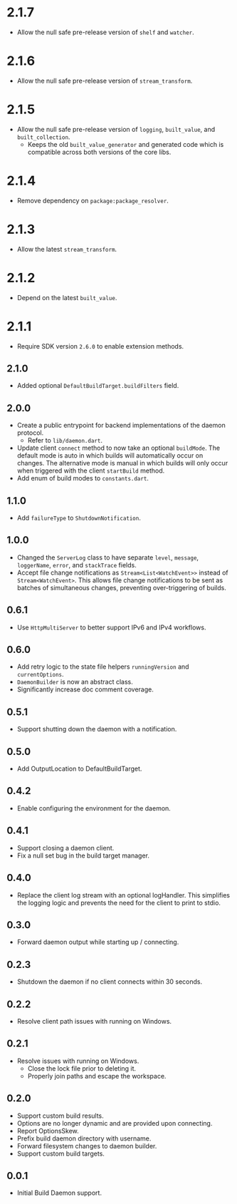 # 2.1.7

- Allow the null safe pre-release version of `shelf` and `watcher`.

# 2.1.6

- Allow the null safe pre-release version of `stream_transform`.

# 2.1.5

- Allow the null safe pre-release version of `logging`, `built_value`, and
  `built_collection`.
  - Keeps the old `built_value_generator` and generated code which is
    compatible across both versions of the core libs.

# 2.1.4

- Remove dependency on `package:package_resolver`.

# 2.1.3

- Allow the latest `stream_transform`.

# 2.1.2

- Depend on the latest `built_value`.

# 2.1.1

- Require SDK version `2.6.0` to enable extension methods.

## 2.1.0

- Added optional `DefaultBuildTarget.buildFilters` field.

## 2.0.0

- Create a public entrypoint for backend implementations of the daemon protocol.
  - Refer to `lib/daemon.dart`.
- Update client `connect` method to now take an optional `buildMode`.
  The default mode is auto in which builds will automatically occur on changes.
  The alternative mode is manual in which builds will only occur when triggered
  with the client `startBuild` method.
- Add enum of build modes to `constants.dart`.

## 1.1.0

- Add `failureType` to `ShutdownNotification`.

## 1.0.0

- Changed the `ServerLog` class to have separate `level`, `message`,
  `loggerName`, `error`, and `stackTrace` fields.
- Accept file change notifications as `Stream<List<WatchEvent>>` instead of
  `Stream<WatchEvent>`. This allows file change notifications to be sent as
  batches of simultaneous changes, preventing over-triggering of builds.

## 0.6.1

- Use `HttpMultiServer` to better support IPv6 and IPv4 workflows.

## 0.6.0

- Add retry logic to the state file helpers `runningVersion` and
  `currentOptions`.
- `DaemonBuilder` is now an abstract class.
- Significantly increase doc comment coverage.

## 0.5.1

- Support shutting down the daemon with a notification.

## 0.5.0

- Add OutputLocation to DefaultBuildTarget.

## 0.4.2

- Enable configuring the environment for the daemon.

## 0.4.1

- Support closing a daemon client.
- Fix a null set bug in the build target manager.

## 0.4.0

- Replace the client log stream with an optional logHandler. This simplifies the
  logging logic and prevents the need for the client to print to stdio.

## 0.3.0

- Forward daemon output while starting up / connecting.

## 0.2.3

- Shutdown the daemon if no client connects within 30 seconds.

## 0.2.2

- Resolve client path issues with running on Windows.

## 0.2.1

- Resolve issues with running on Windows.
  - Close the lock file prior to deleting it.
  - Properly join paths and escape the workspace.

## 0.2.0

- Support custom build results.
- Options are no longer dynamic and are provided upon connecting.
- Report OptionsSkew.
- Prefix build daemon directory with username.
- Forward filesystem changes to daemon builder.
- Support custom build targets.

## 0.0.1

- Initial Build Daemon support.
